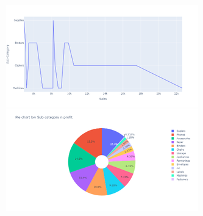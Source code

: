 ![screenshot1](https://github.com/Shuby999/Project/blob/main/Screenshort/Image1.png)
![screenshot1](https://github.com/Shuby999/Project/blob/main/Screenshort/Image2.png)
